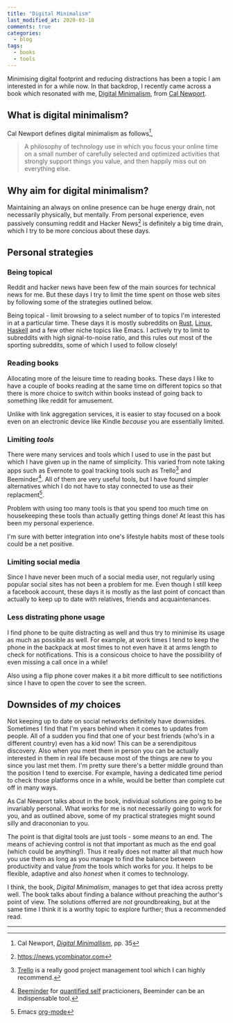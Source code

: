 ```yaml
---
title: "Digital Minimalism"
last_modified_at: 2020-03-18
comments: true
categories:
  - blog
tags:
  - books
  - tools
---
```


Minimising digital footprint and reducing distractions has been a topic I am
interested in for a while now. In that backdrop, I recently came across a book
which resonated with me, 
[Digital Minimalism](https://www.calnewport.com/books/digital-minimalism/), 
from [Cal Newport](https://www.calnewport.com).

## What is digital minimalism?

Cal Newport defines digital minimalism as follows[^dm-definition],

> A philosophy of technology use in which you focus your online time on a small
> number of carefully selected and optimized activities that strongly support
> things you value, and then happily miss out on everything else.

## Why aim for digital minimalism?

Maintaining an always on online presence can be huge energy drain, not
necessarily physically, but mentally. From personal experience, even passively
consuming reddit and Hacker News[^hacker-news] is definitely a big time drain,
which I try to be more concious about these days.

## Personal strategies

### Being topical

Reddit and hacker news have been few of the main sources for technical news for
me. But these days I try to limit the time spent on those web sites by following
some of the strategies outlined below.

Being topical - limit browsing to a select number of to topics I'm interested
in at a particular time. These days it is mostly subreddits on
[Rust](https://www.reddit.com/r/rust/),
[Linux](https://www.reddit.com/r/linux/),
[Haskell](https://www.reddit.com/r/haskell/) and a few other niche topics like
Emacs. I actively try to limit to subreddits with high signal-to-noise ratio,
and this rules out most of the sporting subreddits, some of which I used to
follow closely!

### Reading books

Allocating more of the leisure time to reading books. These days I like to have
a couple of books reading at the same time on different topics so that there is
more choice to switch within books instead of going back to something like
reddit for amusement.

Unlike with link aggregation services, it is easier to stay focused on a book
even on an electronic device like Kindle _because_ you are essentially limited.

### Limiting _tools_

There were many services and tools which I used to use in the past but which I
have given up in the name of simplicity. This varied from note taking apps such
as Evernote to goal tracking tools such as Trello[^trello] and
Beeminder[^beeminder]. All of them are very useful tools, but I have found
simpler alternatives which I do not have to stay connected to use as their
replacment[^org-mode].

Problem with using too many tools is that you spend too much time on
housekeeping these tools than actually getting things done! At least this has
been my personal experience.

I'm sure with better integration into one's lifestyle habits most of these tools
could be a net positive.

### Limiting social media

Since I have never been much of a social media user, not regularly using popular
social sites has not been a problem for me. Even though I still keep a facebook
account, these days it is mostly as the last point of concact than actually to
keep up to date with relatives, friends and acquaintenances.

### Less distrating phone usage

I find phone to be quite distracting as well and thus try to minimise its usage
as much as possible as well. For example, at work times I tend to keep the phone
in the backpack at most times to not even have it at arms length to check for
notifications. This is a consicous choice to have the possibility of even
missing a call once in a while!

Also using a flip phone cover makes it a bit more difficult to see notifictions
since I have to open the cover to see the screen.

## Downsides of _my_ choices

Not keeping up to date on social networks definitely have downsides. Sometimes I
find that I'm years behind when it comes to updates from people. All of a sudden
you find that one of your best friends (who's in a different country) even has a
kid now! This can be a serendipitous discovery. Also when you meet them in
person you can be actually interested in them in real life because most of the
things are new to you since you last met them. I'm pretty sure there's a better
middle ground than the position I tend to exercise. For example, having a
dedicated time period to check those platforms once in a while, would be better
than complete cut off in many ways.

As Cal Newport talks about in the book, individual solutions are going to be
invariably personal. What works for me is not necessarily going to work for you,
and as outlined above, some of my practical strategies might sound silly and
dracononian to you.

The point is that digital tools are just tools - some _means_ to an end. The
means of achieving control is not that important as much as the end goal (which
could be anything!). Thus it really does not matter all that much how you use
them as long as you manage to find the balance between productivity and value
_from_ the tools which works for _you_. It helps to be flexible, adaptive and
also _honest_ when it comes to technology.

I think, the book, _Digital Minimalism_, manages to get that idea across pretty
well. The book talks about finding a balance without preaching the author's
point of view. The solutions offerred are _not_ groundbreaking, but at the same
time I think it is a worthy topic to explore further; thus a recommended read.


--------

[^deep-work]: [Deep Work: Rules for Focused Success in a Distracted World](https://www.calnewport.com/books/deep-work/)
[^hacker-news]: <https://news.ycombinator.com>
[^dm-definition]: Cal Newport, [_Digital Minimallism_](https://www.calnewport.com/books/digital-minimalism/), pp. 35
[^trello]: [Trello](https://www.trello.com/) is a really good project management tool which I can highly recommend.
[^beeminder]: [Beeminder](https://www.beeminder.com/) for [quantified self](https://en.wikipedia.org/wiki/Quantified_self) practicioners, Beeminder can be an indispensable tool.
[^org-mode]: Emacs [org-mode](https://orgmode.org/)
